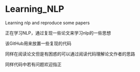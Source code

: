 # Learning_NLP
Learning nlp and reproduce some papers

正在学习NLP，通过复现一些论文来学习nlp的一些思想

该GitHub用来放置一些复现的代码

同样在阅读论文但是有困惑的可以通过阅读代码理解论文作者的思路

同样代码中若有问题欢迎指正
